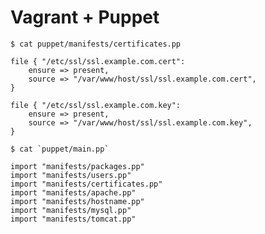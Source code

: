 # Vagrant + Puppet

    $ cat puppet/manifests/certificates.pp

```puppet
file { "/etc/ssl/ssl.example.com.cert":
    ensure => present,
    source => "/var/www/host/ssl/ssl.example.com.cert",
}

file { "/etc/ssl/ssl.example.com.key":
    ensure => present,
    source => "/var/www/host/ssl/ssl.example.com.key",
}
```

    $ cat `puppet/main.pp`

```puppet
import "manifests/packages.pp"
import "manifests/users.pp"
import "manifests/certificates.pp"
import "manifests/apache.pp"
import "manifests/hostname.pp"
import "manifests/mysql.pp"
import "manifests/tomcat.pp"
```
